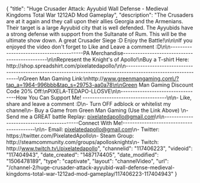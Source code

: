 {
    "title": "Huge Crusader Attack: Ayyubid Wall Defense - Medieval Kingdoms Total War 1212AD Mod Gameplay",
    "description": "The Crusaders are at it again and they call upon their allies Georgia and the Armenians.  Their target is a large Ayyubid city that is well defended.  The Ayyubids have a strong defense with support from the Sultanate of Rum.  This will be the ultimate show down.  A great Crusader Siege :D Enjoy the Battle!\n\n\nIf you enjoyed the video don't forget to Like and Leave a comment :D\n\n-----------------------------------------PA Merchandise----------------------------------------------\n\nRepresent the Knight's of Apollo!\nBuy a T-shirt Here: http:\/\/shop.spreadshirt.com\/pixelatedapollo\/\n\n---------------------------------------------------------------------------------------------------------------\nGreen Man Gaming Link:\nhttp:\/\/www.greenmangaming.com\/?tap_a=1964-996bbb&tap_s=29753-aa0a78\n\nGreen Man Gaming Discount Code 20% Off:\nPIXELA-TEDAPO-LLOSVE\n\n----------------------------------How You Can Support Me! -----------------------------------\n\n- Like, share and leave a comment :D\n- Turn OFF adblock or whitelist my channel\n- Buy a Game from Green Man Gaming (Use the Link Above) \n- Send me a GREAT battle Replay: pixelatedapollo@gmail.com\n\n------------------------------------------Connect With Me!-----------------------------------------\n\n- Email: pixelatedapollo@gmail.com\n- Twitter: https:\/\/twitter.com\/PixelatedApollo\n- Steam Group:  http:\/\/steamcommunity.com\/groups\/apollosknights\n- Twitch: http:\/\/www.twitch.tv\/pixelatedapollo",
    "channelid": "117406223",
    "videoid": "117404943",
    "date_created": "1487174405",
    "date_modified": "1506478189",
    "type": "captivate",
    "layout": "channelVideo",
    "url": "\/channel-2\/huge-crusader-attack-ayyubid-wall-defense-medieval-kingdoms-total-war-1212ad-mod-gameplay\/117406223-117404943"
}